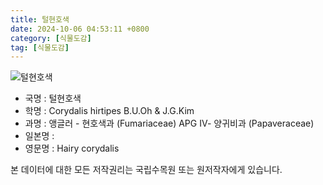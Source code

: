 ```yaml
---
title: 털현호색
date: 2024-10-06 04:53:11 +0800
category: [식물도감]
tag: [식물도감]
---
```




![털현호색](/fileUpload/plants/basic/Fumariaceae/Corydalis/24434/24434_2020_6_th2.JPG)
- 국명 : 털현호색
- 학명 : Corydalis hirtipes B.U.Oh & J.G.Kim
- 과명 : 앵글러 - 현호색과 (Fumariaceae) APG Ⅳ- 양귀비과 (Papaveraceae)
- 일본명 : 
- 영문명 : Hairy corydalis








본 데이터에 대한 모든 저작권리는 국립수목원 또는 원저작자에게 있습니다.
